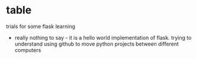 # table
trials for some flask learning
- really nothing to say - it is a hello world implementation of flask. trying to understand using github to move python projects between different 
computers
